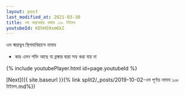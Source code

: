 ```yaml
---
layout: post
last_modified_at: 2021-03-30
title: ওম অপ্রমেয়ায় নামায ১০৮ টাইমস
youtubeId: KEhH59xm6kI
---
```

 
 
 ওম স্ময়াভুব স্থিগমাথিয়াসে নামায  
 
 -  কার এমন শক্তি আছে যা ব্রহ্মার দ্বারা সহ্য করা যায় না 
 
  
 
  
 
 
 
 
 
 


{% include youtubePlayer.html id=page.youtubeId %}
 
[Next]({{ site.baseurl }}{% link  split2/_posts/2019-10-02-ওম পূর্ণায় নামায ১০৮ টাইমস.md%})
 
